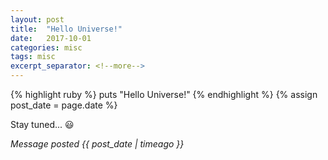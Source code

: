 ```yaml
---
layout: post
title:  "Hello Universe!"
date:   2017-10-01
categories: misc
tags: misc
excerpt_separator: <!--more-->
---
```


{% highlight ruby %}
  puts "Hello Universe!"
{% endhighlight %}
{% assign post_date = page.date %}

Stay tuned... 😃

*Message posted {{ post_date | timeago }}*
